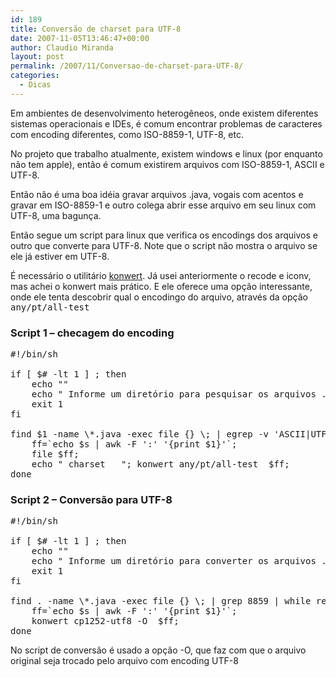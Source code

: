 ```yaml
---
id: 189
title: Conversão de charset para UTF-8
date: 2007-11-05T13:46:47+00:00
author: Claudio Miranda
layout: post
permalink: /2007/11/Conversao-de-charset-para-UTF-8/
categories:
  - Dicas
---
```

Em ambientes de desenvolvimento heterogêneos, onde existem diferentes sistemas operacionais e IDEs, é comum encontrar problemas de caracteres com encoding diferentes, como ISO-8859-1, UTF-8, etc.
  
  


No projeto que trabalho atualmente, existem windows e linux (por enquanto não tem apple), então é comum existirem arquivos com ISO-8859-1, ASCII e UTF-8. 

Então não é uma boa idéia gravar arquivos .java, vogais com acentos e gravar em ISO-8859-1 e outro colega abrir esse arquivo em seu linux com UTF-8, uma bagunça. 

Então segue um script para linux que verifica os encodings dos arquivos e outro que converte para UTF-8. Note que o script não mostra o arquivo se ele já estiver em UTF-8. 

É necessário o utilitário [konwert](http://sourceforge.net/projects/konwert/). Já usei anteriormente o recode e iconv, mas achei o konwert mais prático. E ele oferece uma opção interessante, onde ele tenta descobrir qual o encodingo do arquivo, através da opção <font face="monospace">any/pt/all-test</font>
  
  


### Script 1 &#8211; checagem do encoding
  


<pre>#!/bin/sh

if [ $# -lt 1 ] ; then
    echo ""
    echo " Informe um diretório para pesquisar os arquivos .java "
    exit 1
fi

find $1 -name \*.java -exec file {} \; | egrep -v 'ASCII|UTF' | while read s; do 
	ff=`echo $s | awk -F ':' '{print $1}'`;  
	file $ff; 
	echo " charset   "; konwert any/pt/all-test  $ff; 
done
</pre>

### Script 2 &#8211; Conversão para UTF-8
  


<pre>#!/bin/sh

if [ $# -lt 1 ] ; then
    echo ""
    echo " Informe um diretório para converter os arquivos .java para UTF-8"
    exit 1
fi

find . -name \*.java -exec file {} \; | grep 8859 | while read s; do 
	ff=`echo $s | awk -F ':' '{print $1}'`;   
	konwert cp1252-utf8 -O  $ff; 
done                      
</pre>

No script de conversão é usado a opção -O, que faz com que o arquivo original seja trocado pelo arquivo com encoding UTF-8&nbsp;